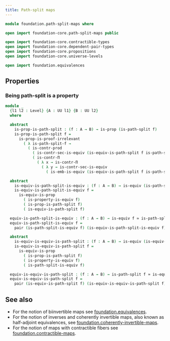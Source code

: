 ```yaml
---
title: Path-split maps
---
```


```agda
module foundation.path-split-maps where

open import foundation-core.path-split-maps public

open import foundation-core.contractible-types
open import foundation-core.dependent-pair-types
open import foundation-core.propositions
open import foundation-core.universe-levels

open import foundation.equivalences
```

## Properties

### Being path-split is a property

```agda
module _
  {l1 l2 : Level} {A : UU l1} {B : UU l2}
  where

  abstract
    is-prop-is-path-split : (f : A → B) → is-prop (is-path-split f)
    is-prop-is-path-split f =
      is-prop-is-proof-irrelevant
        ( λ is-path-split-f →
          ( is-contr-prod
            ( is-contr-sec-is-equiv (is-equiv-is-path-split f is-path-split-f))
            ( is-contr-Π
              ( λ x → is-contr-Π
                ( λ y → is-contr-sec-is-equiv
                  ( is-emb-is-equiv (is-equiv-is-path-split f is-path-split-f) x y))))))

  abstract
    is-equiv-is-path-split-is-equiv : (f : A → B) → is-equiv (is-path-split-is-equiv f)
    is-equiv-is-path-split-is-equiv f =
      is-equiv-is-prop
        ( is-property-is-equiv f)
        ( is-prop-is-path-split f)
        ( is-equiv-is-path-split f)

  equiv-is-path-split-is-equiv : (f : A → B) → is-equiv f ≃ is-path-split f
  equiv-is-path-split-is-equiv f =
    pair (is-path-split-is-equiv f) (is-equiv-is-path-split-is-equiv f)

  abstract
    is-equiv-is-equiv-is-path-split : (f : A → B) → is-equiv (is-equiv-is-path-split f)
    is-equiv-is-equiv-is-path-split f =
      is-equiv-is-prop
        ( is-prop-is-path-split f)
        ( is-property-is-equiv f)
        ( is-path-split-is-equiv f)

  equiv-is-equiv-is-path-split : (f : A → B) → is-path-split f ≃ is-equiv f
  equiv-is-equiv-is-path-split f =
    pair (is-equiv-is-path-split f) (is-equiv-is-equiv-is-path-split f)
```

## See also

- For the notion of biinvertible maps see
  [foundation.equivalences](foundation.equivalences.html).
- For the notion of inverses and coherently invertible maps, also known as half-adjoint equivalences, see
  [foundation.coherently-invertible-maps](foundation.coherently-invertible-maps.html).
- For the notion of maps with contractible fibers see
  [foundation.contractible-maps](foundation.contractible-maps.html).
